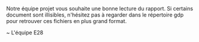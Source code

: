 Notre équipe projet vous souhaite une bonne lecture du rapport. Si certains document sont illisibles, n'hésitez pas à regarder dans le répertoire gdp pour retrouver ces fichiers en plus grand format.

~ L'équipe E28
